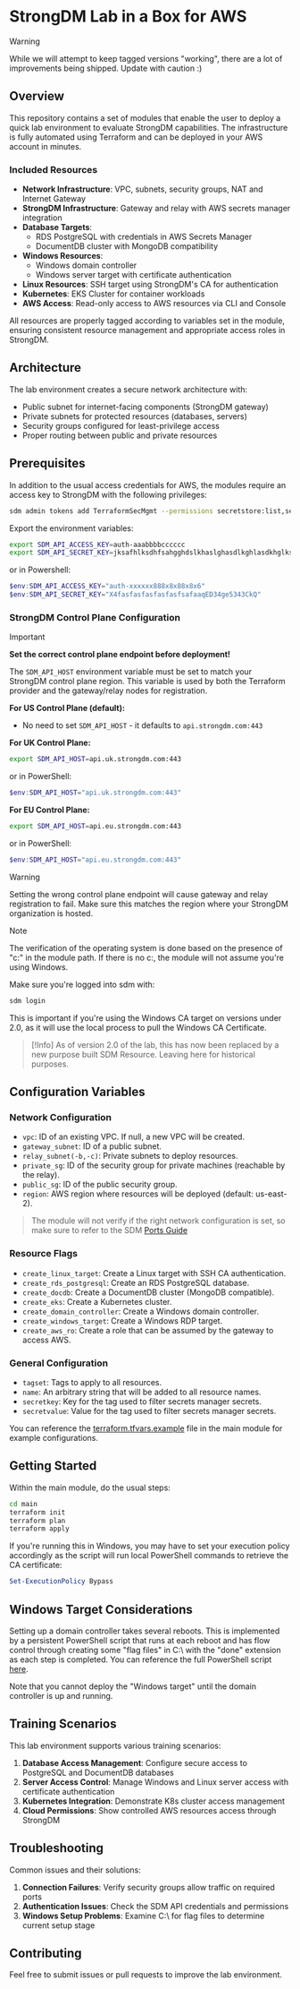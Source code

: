 # StrongDM Lab in a Box for AWS

> [!Warning]
> While we will attempt to keep tagged versions "working", there are a lot of improvements being shipped.
> Update with caution :)

## Overview

This repository contains a set of modules that enable the user to deploy a quick lab environment to evaluate StrongDM capabilities. The infrastructure is fully automated using Terraform and can be deployed in your AWS account in minutes.

### Included Resources

- **Network Infrastructure**: VPC, subnets, security groups, NAT and Internet Gateway
- **StrongDM Infrastructure**: Gateway and relay with AWS secrets manager integration
- **Database Targets**:
  - RDS PostgreSQL with credentials in AWS Secrets Manager
  - DocumentDB cluster with MongoDB compatibility
- **Windows Resources**:
  - Windows domain controller
  - Windows server target with certificate authentication
- **Linux Resources**: SSH target using StrongDM's CA for authentication
- **Kubernetes**: EKS Cluster for container workloads
- **AWS Access**: Read-only access to AWS resources via CLI and Console

All resources are properly tagged according to variables set in the module, ensuring consistent resource management and appropriate access roles in StrongDM.

## Architecture

The lab environment creates a secure network architecture with:
- Public subnet for internet-facing components (StrongDM gateway)
- Private subnets for protected resources (databases, servers)
- Security groups configured for least-privilege access
- Proper routing between public and private resources

## Prerequisites

In addition to the usual access credentials for AWS, the modules require an access key to StrongDM with the following privileges:

```bash
sdm admin tokens add TerraformSecMgmt --permissions secretstore:list,secretstore:create,secretstore:update,secretstore:delete,organization:view_settings,relay:list,relay:create,policy:read,policy:write,datasource:list,datasource:create,datasource:update,datasource:delete,datasource:healthcheck,resourcelock:delete,resourcelock:list,accessrequest:requester,secretengine:create,secretengine:list,secretengine:delete,secretengine:update,managedsecret:list,managedsecret:update,managedsecret:create,managedsecret:read,managedsecret:delete --duration 648000 --type api
```

Export the environment variables:

```bash
export SDM_API_ACCESS_KEY=auth-aaabbbbcccccc
export SDM_API_SECRET_KEY=jksafhlksdhfsahgghdslkhaslghasdlkghlasdkhglkshg
```
or in Powershell:
```powershell
$env:SDM_API_ACCESS_KEY="auth-xxxxxx888x8x88x8x6"
$env:SDM_API_SECRET_KEY="X4fasfasfasfasfasfsafaaqED34ge5343CkQ"
```

### StrongDM Control Plane Configuration

> [!IMPORTANT]
> **Set the correct control plane endpoint before deployment!**
> 
> The `SDM_API_HOST` environment variable must be set to match your StrongDM control plane region. 
> This variable is used by both the Terraform provider and the gateway/relay nodes for registration.

**For US Control Plane (default):**
- No need to set `SDM_API_HOST` - it defaults to `api.strongdm.com:443`

**For UK Control Plane:**
```bash
export SDM_API_HOST=api.uk.strongdm.com:443
```
or in PowerShell:
```powershell
$env:SDM_API_HOST="api.uk.strongdm.com:443"
```

**For EU Control Plane:**
```bash
export SDM_API_HOST=api.eu.strongdm.com:443
```
or in PowerShell:
```powershell
$env:SDM_API_HOST="api.eu.strongdm.com:443"
```

> [!WARNING]
> Setting the wrong control plane endpoint will cause gateway and relay registration to fail. 
> Make sure this matches the region where your StrongDM organization is hosted.

> [!NOTE]
> The verification of the operating system is done based on the presence of "c:" in the module path. If there is no c:,
> the module will not assume you're using Windows.

Make sure you're logged into sdm with:
```bash
sdm login
```
This is important if you're using the Windows CA target on versions under 2.0, as it will use the local process to pull the Windows CA Certificate. 

> [!Info]
> As of version 2.0 of the lab, this has now been replaced by a new purpose built SDM Resource. Leaving here for historical purposes.
> 

## Configuration Variables

### Network Configuration
- `vpc`: ID of an existing VPC. If null, a new VPC will be created.
- `gateway_subnet`: ID of a public subnet.
- `relay_subnet(-b,-c)`: Private subnets to deploy resources.
- `private_sg`: ID of the security group for private machines (reachable by the relay).
- `public_sg`: ID of the public security group.
- `region`: AWS region where resources will be deployed (default: us-east-2).

> The module will not verify if the right network configuration is set, so make sure to refer to the SDM [Ports Guide](https://www.strongdm.com/docs/admin/deployment/ports-guide/)

### Resource Flags
- `create_linux_target`: Create a Linux target with SSH CA authentication.
- `create_rds_postgresql`: Create an RDS PostgreSQL database.
- `create_docdb`: Create a DocumentDB cluster (MongoDB compatible).
- `create_eks`: Create a Kubernetes cluster.
- `create_domain_controller`: Create a Windows domain controller.
- `create_windows_target`: Create a Windows RDP target.
- `create_aws_ro`: Create a role that can be assumed by the gateway to access AWS.
 
### General Configuration
- `tagset`: Tags to apply to all resources.
- `name`: An arbitrary string that will be added to all resource names.
- `secretkey`: Key for the tag used to filter secrets manager secrets.
- `secretvalue`: Value for the tag used to filter secrets manager secrets.

You can reference the [terraform.tfvars.example](main/terraform.tfvars.example) file in the main module for example configurations.

## Getting Started

Within the main module, do the usual steps:

```bash
cd main
terraform init
terraform plan
terraform apply
``` 

If you're running this in Windows, you may have to set your execution policy accordingly as the script will run local PowerShell commands to retrieve the CA certificate:

```powershell
Set-ExecutionPolicy Bypass
```

## Windows Target Considerations



Setting up a domain controller takes several reboots. This is implemented by a persistent PowerShell script that runs at each reboot and has flow control through creating some "flag files" in C:\ with the "done" extension as each step is completed. You can reference the full PowerShell script [here](dc/install-dc.ps1.tpl).

Note that you cannot deploy the "Windows target" until the domain controller is up and running.

## Training Scenarios

This lab environment supports various training scenarios:

1. **Database Access Management**: Configure secure access to PostgreSQL and DocumentDB databases
2. **Server Access Control**: Manage Windows and Linux server access with certificate authentication
3. **Kubernetes Integration**: Demonstrate K8s cluster access management
4. **Cloud Permissions**: Show controlled AWS resources access through StrongDM

## Troubleshooting

Common issues and their solutions:

1. **Connection Failures**: Verify security groups allow traffic on required ports
2. **Authentication Issues**: Check the SDM API credentials and permissions
3. **Windows Setup Problems**: Examine C:\ for flag files to determine current setup stage

## Contributing

Feel free to submit issues or pull requests to improve the lab environment.
